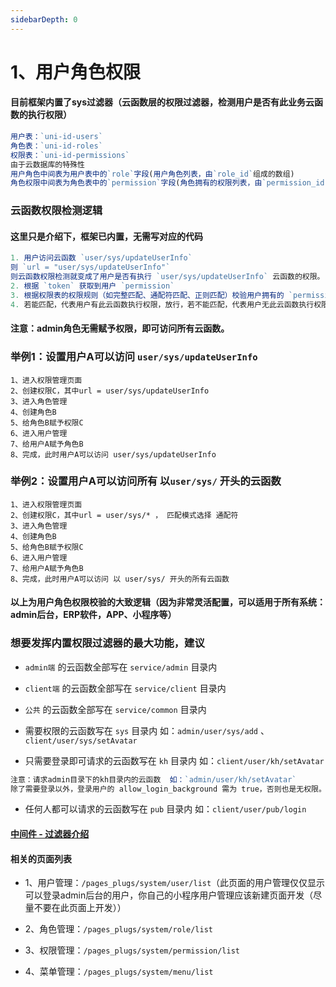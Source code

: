 ```yaml
---
sidebarDepth: 0
---
```


# 1、用户角色权限

#### 目前框架内置了sys过滤器（云函数层的权限过滤器，检测用户是否有此业务云函数的执行权限）

```js
用户表：`uni-id-users`
角色表：`uni-id-roles`
权限表：`uni-id-permissions`
由于云数据库的特殊性
用户角色中间表为用户表中的`role`字段(用户角色列表，由`role_id`组成的数组)
角色权限中间表为角色表中的`permission`字段(角色拥有的权限列表，由`permission_id`组成的数组)
```
### 云函数权限检测逻辑
#### 这里只是介绍下，框架已内置，无需写对应的代码
```js
1. 用户访问云函数 `user/sys/updateUserInfo`
则 `url = "user/sys/updateUserInfo"`
则云函数权限检测就变成了用户是否有执行 `user/sys/updateUserInfo` 云函数的权限。
2. 根据 `token` 获取到用户 `permission`
3. 根据权限表的权限规则（如完整匹配、通配符匹配、正则匹配）校验用户拥有的 `permission` 是否有任意一个权限匹配到了此 `url`
4. 若能匹配，代表用户有此云函数执行权限，放行，若不能匹配，代表用户无此云函数执行权限，需要拦截。
```

#### 注意：admin角色无需赋予权限，即可访问所有云函数。

### 举例1：设置用户A可以访问 `user/sys/updateUserInfo`
```
1、进入权限管理页面
2、创建权限C，其中url = user/sys/updateUserInfo
3、进入角色管理
4、创建角色B
5、给角色B赋予权限C
6、进入用户管理
7、给用户A赋予角色B
8、完成，此时用户A可以访问 user/sys/updateUserInfo 
```

### 举例2：设置用户A可以访问所有 以`user/sys/` 开头的云函数
```
1、进入权限管理页面
2、创建权限C，其中url = user/sys/* ， 匹配模式选择 通配符
3、进入角色管理
4、创建角色B
5、给角色B赋予权限C
6、进入用户管理
7、给用户A赋予角色B
8、完成，此时用户A可以访问 以 user/sys/ 开头的所有云函数
```


#### 以上为用户角色权限校验的大致逻辑（因为非常灵活配置，可以适用于所有系统：admin后台，ERP软件，APP、小程序等）

### 想要发挥内置权限过滤器的最大功能，建议
* `admin端` 的云函数全部写在 `service/admin` 目录内

* `client端` 的云函数全部写在 `service/client` 目录内
* `公共` 的云函数全部写在 `service/common` 目录内
* 需要权限的云函数写在 `sys` 目录内 如：`admin/user/sys/add` 、 `client/user/sys/setAvatar` 
* 只需要登录即可请求的云函数写在 `kh` 目录内 如：`client/user/kh/setAvatar` 
```js
注意：请求admin目录下的kh目录内的云函数  如：`admin/user/kh/setAvatar` 
除了需要登录以外，登录用户的 allow_login_background 需为 true，否则也是无权限。
```
* 任何人都可以请求的云函数写在 `pub` 目录内 如：`client/user/pub/login`

#### [中间件 - 过滤器介绍](https://vkdoc.fsq.pub/client/uniCloud/middleware/filter.html)


#### 相关的页面列表

* 1、用户管理：`/pages_plugs/system/user/list`（此页面的用户管理仅仅显示可以登录admin后台的用户，你自己的小程序用户管理应该新建页面开发（尽量不要在此页面上开发））

* 2、角色管理：`/pages_plugs/system/role/list`

* 3、权限管理：`/pages_plugs/system/permission/list`

* 4、菜单管理：`/pages_plugs/system/menu/list`

